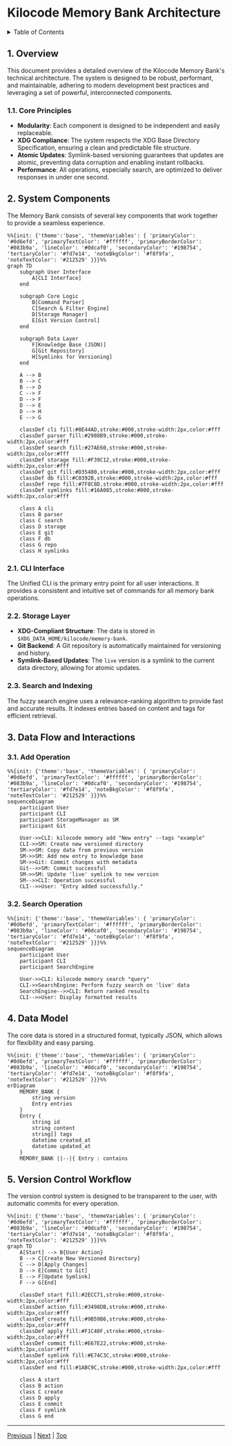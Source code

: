 # Kilocode Memory Bank Architecture

<details>
<summary>Table of Contents</summary>

- [1. Overview](#1-overview)
  - [1.1. Core Principles](#11-core-principles)
- [2. System Components](#2-system-components)
  - [2.1. CLI Interface](#21-cli-interface)
  - [2.2. Storage Layer](#22-storage-layer)
  - [2.3. Search and Indexing](#23-search-and-indexing)
- [3. Data Flow and Interactions](#3-data-flow-and-interactions)
  - [3.1. Add Operation](#31-add-operation)
  - [3.2. Search Operation](#32-search-operation)
- [4. Data Model](#4-data-model)
- [5. Version Control Workflow](#5-version-control-workflow)

</details>

## 1. Overview

This document provides a detailed overview of the Kilocode Memory Bank's technical architecture. The system is designed to be robust, performant, and maintainable, adhering to modern development best practices and leveraging a set of powerful, interconnected components.

### 1.1. Core Principles

- **Modularity**: Each component is designed to be independent and easily replaceable.
- **XDG Compliance**: The system respects the XDG Base Directory Specification, ensuring a clean and predictable file structure.
- **Atomic Updates**: Symlink-based versioning guarantees that updates are atomic, preventing data corruption and enabling instant rollbacks.
- **Performance**: All operations, especially search, are optimized to deliver responses in under one second.

## 2. System Components

The Memory Bank consists of several key components that work together to provide a seamless experience.

<!--
alt-text: A diagram showing the system components of the Kilocode Memory Bank.
-->
```mermaid
%%{init: {'theme':'base', 'themeVariables': { 'primaryColor': '#0d6efd', 'primaryTextColor': '#ffffff', 'primaryBorderColor': '#083b9a', 'lineColor': '#0dcaf0', 'secondaryColor': '#198754', 'tertiaryColor': '#fd7e14', 'noteBkgColor': '#f8f9fa', 'noteTextColor': '#212529' }}}%%
graph TD
    subgraph User Interface
        A[CLI Interface]
    end

    subgraph Core Logic
        B[Command Parser]
        C[Search & Filter Engine]
        D[Storage Manager]
        E[Git Version Control]
    end

    subgraph Data Layer
        F[Knowledge Base (JSON)]
        G[Git Repository]
        H[Symlinks for Versioning]
    end

    A --> B
    B --> C
    B --> D
    C --> F
    D --> F
    D --> E
    D --> H
    E --> G

    classDef cli fill:#8E44AD,stroke:#000,stroke-width:2px,color:#fff
    classDef parser fill:#2980B9,stroke:#000,stroke-width:2px,color:#fff
    classDef search fill:#27AE60,stroke:#000,stroke-width:2px,color:#fff
    classDef storage fill:#F39C12,stroke:#000,stroke-width:2px,color:#fff
    classDef git fill:#D35400,stroke:#000,stroke-width:2px,color:#fff
    classDef db fill:#C0392B,stroke:#000,stroke-width:2px,color:#fff
    classDef repo fill:#7F8C8D,stroke:#000,stroke-width:2px,color:#fff
    classDef symlinks fill:#16A085,stroke:#000,stroke-width:2px,color:#fff

    class A cli
    class B parser
    class C search
    class D storage
    class E git
    class F db
    class G repo
    class H symlinks
```

### 2.1. CLI Interface

The Unified CLI is the primary entry point for all user interactions. It provides a consistent and intuitive set of commands for all memory bank operations.

### 2.2. Storage Layer

- **XDG-Compliant Structure**: The data is stored in `$XDG_DATA_HOME/kilocode/memory-bank`.
- **Git Backend**: A Git repository is automatically maintained for versioning and history.
- **Symlink-Based Updates**: The `live` version is a symlink to the current data directory, allowing for atomic updates.

### 2.3. Search and Indexing

The fuzzy search engine uses a relevance-ranking algorithm to provide fast and accurate results. It indexes entries based on content and tags for efficient retrieval.

## 3. Data Flow and Interactions

### 3.1. Add Operation

<!--
alt-text: A sequence diagram showing the process of adding a new entry to the Memory Bank.
-->
```mermaid
%%{init: {'theme':'base', 'themeVariables': { 'primaryColor': '#0d6efd', 'primaryTextColor': '#ffffff', 'primaryBorderColor': '#083b9a', 'lineColor': '#0dcaf0', 'secondaryColor': '#198754', 'tertiaryColor': '#fd7e14', 'noteBkgColor': '#f8f9fa', 'noteTextColor': '#212529' }}}%%
sequenceDiagram
    participant User
    participant CLI
    participant StorageManager as SM
    participant Git

    User->>CLI: kilocode memory add "New entry" --tags "example"
    CLI->>SM: Create new versioned directory
    SM->>SM: Copy data from previous version
    SM->>SM: Add new entry to knowledge base
    SM->>Git: Commit changes with metadata
    Git-->>SM: Commit successful
    SM->>SM: Update 'live' symlink to new version
    SM-->>CLI: Operation successful
    CLI-->>User: "Entry added successfully."
```

### 3.2. Search Operation

<!--
alt-text: A sequence diagram showing the process of searching for an entry in the Memory Bank.
-->
```mermaid
%%{init: {'theme':'base', 'themeVariables': { 'primaryColor': '#0d6efd', 'primaryTextColor': '#ffffff', 'primaryBorderColor': '#083b9a', 'lineColor': '#0dcaf0', 'secondaryColor': '#198754', 'tertiaryColor': '#fd7e14', 'noteBkgColor': '#f8f9fa', 'noteTextColor': '#212529' }}}%%
sequenceDiagram
    participant User
    participant CLI
    participant SearchEngine

    User->>CLI: kilocode memory search "query"
    CLI->>SearchEngine: Perform fuzzy search on 'live' data
    SearchEngine-->>CLI: Return ranked results
    CLI-->>User: Display formatted results
```

## 4. Data Model

The core data is stored in a structured format, typically JSON, which allows for flexibility and easy parsing.

<!--
alt-text: An entity-relationship diagram showing the data model of the Memory Bank.
-->
```mermaid
%%{init: {'theme':'base', 'themeVariables': { 'primaryColor': '#0d6efd', 'primaryTextColor': '#ffffff', 'primaryBorderColor': '#083b9a', 'lineColor': '#0dcaf0', 'secondaryColor': '#198754', 'tertiaryColor': '#fd7e14', 'noteBkgColor': '#f8f9fa', 'noteTextColor': '#212529' }}}%%
erDiagram
    MEMORY_BANK {
        string version
        Entry entries
    }
    Entry {
        string id
        string content
        string[] tags
        datetime created_at
        datetime updated_at
    }
    MEMORY_BANK ||--|{ Entry : contains
```

## 5. Version Control Workflow

The version control system is designed to be transparent to the user, with automatic commits for every operation.

<!--
alt-text: A flowchart showing the version control workflow for the Memory Bank.
-->
```mermaid
%%{init: {'theme':'base', 'themeVariables': { 'primaryColor': '#0d6efd', 'primaryTextColor': '#ffffff', 'primaryBorderColor': '#083b9a', 'lineColor': '#0dcaf0', 'secondaryColor': '#198754', 'tertiaryColor': '#fd7e14', 'noteBkgColor': '#f8f9fa', 'noteTextColor': '#212529' }}}%%
graph TD
    A[Start] --> B{User Action}
    B --> C[Create New Versioned Directory]
    C --> D[Apply Changes]
    D --> E[Commit to Git]
    E --> F[Update Symlink]
    F --> G[End]

    classDef start fill:#2ECC71,stroke:#000,stroke-width:2px,color:#fff
    classDef action fill:#3498DB,stroke:#000,stroke-width:2px,color:#fff
    classDef create fill:#9B59B6,stroke:#000,stroke-width:2px,color:#fff
    classDef apply fill:#F1C40F,stroke:#000,stroke-width:2px,color:#fff
    classDef commit fill:#E67E22,stroke:#000,stroke-width:2px,color:#fff
    classDef symlink fill:#E74C3C,stroke:#000,stroke-width:2px,color:#fff
    classDef end fill:#1ABC9C,stroke:#000,stroke-width:2px,color:#fff

    class A start
    class B action
    class C create
    class D apply
    class E commit
    class F symlink
    class G end
```

---
[Previous](./000-index.md) | [Next](./000-index.md) | [Top](./000-index.md)
